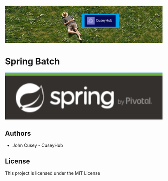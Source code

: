 ![CuseyHub](https://github.com/cusey/ImageForWiki/blob/master/Logos/CuseyHub_Banner_Small.jpg)

# Spring Batch

<img 
src="https://github.com/cusey/ImageForWiki/blob/master/Logos/SpringProjects.PNG" 
alt="Apache Spark" 
height="150px"/>  
 
## Authors
* John Cusey - CuseyHub  

## License   
This project is licensed under the MIT License
